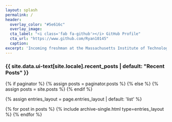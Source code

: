 ```yaml
---
layout: splash
permalink: /
header:
  overlay_color: "#5e616c"
  overlay_image: 
  cta_label: "<i class='fab fa-github'></i> GitHub Profile"
  cta_url: "https://www.github.com/Ryan10145"
  caption:
excerpt: 'Incoming freshman at the Massachusetts Institute of Technology studying Computer Science and Engineering'
---
```


<h3 class="archive__subtitle">{{ site.data.ui-text[site.locale].recent_posts | default: "Recent Posts" }}</h3>

{% if paginator %}
  {% assign posts = paginator.posts %}
{% else %}
  {% assign posts = site.posts %}
{% endif %}

{% assign entries_layout = page.entries_layout | default: 'list' %}
<div class="entries-{{ entries_layout }}">
  {% for post in posts %}
    {% include archive-single.html type=entries_layout %}
  {% endfor %}
</div>
